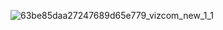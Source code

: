 ![63be85daa27247689d65e779_vizcom_new_1_1](https://user-images.githubusercontent.com/13820300/226323484-0e96e039-6299-466f-9635-4d3819e6f2ff.png)
